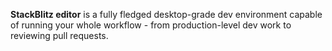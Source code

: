 **StackBlitz editor** is a fully fledged desktop-grade dev environment capable of running your whole workflow - from production-level dev work to reviewing pull requests.